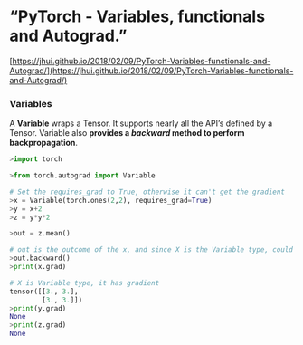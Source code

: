 # “PyTorch - Variables, functionals and Autograd.”

[https://jhui.github.io/2018/02/09/PyTorch-Variables-functionals-and-Autograd/](https://jhui.github.io/2018/02/09/PyTorch-Variables-functionals-and-Autograd/)



### Variables

A **Variable** wraps a Tensor. It supports nearly all the API’s defined by a Tensor. Variable also **provides a *backward* method to perform backpropagation**.



```python
>import torch

>from torch.autograd import Variable

# Set the requires_grad to True, otherwise it can't get the gradient
>x = Variable(torch.ones(2,2), requires_grad=True)
>y = x+2
>z = y*y*2

>out = z.mean()

# out is the outcome of the x, and since X is the Variable type, could use out.backward() to get the gradient of x
>out.backward()
>print(x.grad)

# X is Variable type, it has gradient
tensor([[3., 3.],
        [3., 3.]])
>print(y.grad)
None
>print(z.grad)
None
```


